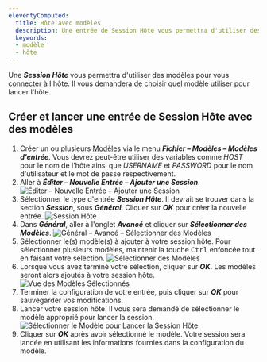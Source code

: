 ```yaml
---
eleventyComputed:
  title: Hôte avec modèles
  description: Une entrée de Session Hôte vous permettra d'utiliser des modèles pour vous connecter à l'hôte. Il vous demandera de choisir quel modèle utiliser pour lancer l'hôte.
  keywords:
  - modèle
  - hôte
---
```

Une ***Session Hôte*** vous permettra d'utiliser des modèles pour vous connecter à l'hôte. Il vous demandera de choisir quel modèle utiliser pour lancer l'hôte.

## Créer et lancer une entrée de Session Hôte avec des modèles

1. Créer un ou plusieurs [Modèles](/rdm/windows/commands/file/templates/) via le menu ***Fichier – Modèles – Modèles d'entrée***. Vous devrez peut-être utiliser des variables comme $HOST$ pour le nom de l'hôte ainsi que $USERNAME$ et $PASSWORD$ pour le nom d'utilisateur et le mot de passe respectivement.
1. Aller à ***Éditer – Nouvelle Entrée – Ajouter une Session***.
![Éditer – Nouvelle Entrée – Ajouter une Session](https://cdnweb.devolutions.net/docs/docs_en_kb_KB2200.png)
1. Sélectionner le type d'entrée ***Session Hôte***. Il devrait se trouver dans la section ***Session***, sous ***Général***. Cliquer sur ***OK*** pour créer la nouvelle entrée.
![Session Hôte](https://cdnweb.devolutions.net/docs/docs_en_kb_KB2201.png)
1. Dans ***Général***, aller à l'onglet ***Avancé*** et cliquer sur ***Sélectionner des Modèles***.
![Général – Avancé – Sélectionner des Modèles](https://cdnweb.devolutions.net/docs/docs_en_kb_KB4269.png)
1. Sélectionner le(s) modèle(s) à ajouter à votre session hôte. Pour sélectionner plusieurs modèles, maintenir la touche <kbd>Ctrl</kbd> enfoncée tout en faisant votre sélection.
![Sélectionner des Modèles](https://cdnweb.devolutions.net/docs/docs_en_kb_KB2202.png)
1. Lorsque vous avez terminé votre sélection, cliquer sur ***OK***. Les modèles seront alors ajoutés à votre session hôte.
![Vue des Modèles Sélectionnés](https://cdnweb.devolutions.net/docs/docs_en_kb_KB4270.png)
1. Terminer la configuration de votre entrée, puis cliquer sur ***OK*** pour sauvegarder vos modifications.
1. Lancer votre session hôte. Il vous sera demandé de sélectionner le modèle approprié pour lancer la session.
![Sélectionner le Modèle pour Lancer la Session Hôte](https://cdnweb.devolutions.net/docs/docs_en_kb_KB4271.png)
1. Cliquer sur ***OK*** après avoir sélectionné le modèle. Votre session sera lancée en utilisant les informations fournies dans la configuration du modèle.
